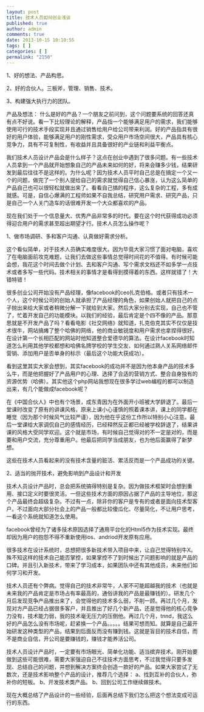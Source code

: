 ```yaml
---
layout: post
title: 技术人员如何创业浅谈
published: true
author: admin
comments: true
date: 2013-10-15 10:10:55
tags: [ ]
categories: [ ]
permalink: "2150"
---
```

1、好的想法、产品构思。
  
2、好的合伙人。三板斧，管理、销售、技术。
  
3、构建强大执行力的团队。

产品及想法： 什么是好的产品？一个朋友之前问到，这个问题要系统的回答还真有点不好说。看一下比较理论的解释，产品指一个能够满足用户的需求，我们能够使用可行的技术手段实现并且通过销售给用户给公司带来利润。好的产品指具有很好的用户体验，能够满足用户的刚性需求，受众用户市场空间很大，产品具有核心竞争力，具有不可复制性，有收益并且具备很好的产业链和利益平衡点。

我们技术人员设计产品会是什么样子？这点在创业中遇到了很多问题。有一些技术人员拿到一个产品就开始想象自己的产品未来如何的好，将来会赚多少钱，结果研发到最后往往不是这样的。为什么呢？因为技术人员平时自己总是在搞定一个又一个的问题，做完了一个别人提给自己的需求就觉得自己信心暴涨，认为这么简单的产品自己也可以很轻松就做出来了。看看自己搞的程序，这么复杂的工程，多有成就感。可是，自信心爆满的工程师如果不自我总结，研究用户需求、研究产品，只是自己一个人关门造车的话很难开发一个大众都喜欢的产品。

现在我们处于一个信息量大、优秀产品非常多的时代。要在这个时代获得成功必须得迎合用户的需求甚至超出期望才行。技术人员怎么操作呢？

1、做市场调研、多和客户沟通、认真做好需求分析。

这个看似简单，对于技术人员确实难度很大。因为毕竟大家习惯了面对电脑，喜欢了在电脑面前攻克难题，让我们去做这些事情总觉得时间花的不值得。有时候可能会想，我花这个时间去做个计划、去和客户沟通、写个需求文档还不如多学一点技术或者多写一些代码。技术相关的事情才是看得到摸得着的东西。这样就错了！大错特错！

很多创业公司开始没有产品经理，像facebook的ceo扎克伯格。或者只有技术一个人，这个时候公司的创始人就承担了产品经理的角色，如果创始人就把自己的点子抛出来给大家或者稍微分解一下就给到大家。然后大家分别去实现，自己也不管了，忙着开发自己的功能模块。以我们的经验，最后肯定是个四不像的产品。那意思就是不开发产品了吗？看看电影《社交网络》就知道，扎克伯克其实不仅仅是技术很牛，网站搞瘫了整个哈佛的网络，他的商业敏锐度和用户需求也拿捏得很好。在设计第一个长相匹配的网站时他知道整合爱德华的算法。在设计facebook时知道怎么利用其他学校都想和哈佛名牌学校的学生交友、如何通过熟人关系网络邮件营销、添加用户是否单身的标示（最后这个功能大获成功）。

看到这里其实大家会想到，其实facebook的成功并不是因为他本身产品的技术多么牛，而是他把握好了产品用户的心理、选择了合适的营销方式、整合自身独有的资源优势（哈佛）。其实他这个php网站我想现在很多学过web编程的都可以制造出来，有几个能做成facebook呢？

在《中国合伙人》中也有个场景，成东青因为在外面开小班被大学辞退了。最后一堂课时改变了原有的讲课风格，原来上课小心谨慎的照着课本讲，课上的同学都在睡觉（因为那个时候风气比较严谨），因为他在乎这份工作所以特别小心注意。最后一堂课给大家调侃自己的感情经历，已经释然反正都已经被学校辞退了，结果讲课的风格大受同学欢迎。这个就是市场，有时候自己觉得对的不一定是对的，而是要和用户交流，充分尊重用户。他最后把同学当成朋友，也为他后面赢得了新梦想。

这些在技术人员看起来的没有技术含量的脏活、累活反而是一个产品成功的关键。

2、适当的抛开技术，避免影响到产品设计和开发

技术人员设计产品时，总会把系统搞得特别是复杂。因为做技术框架时会想到重用、接口定义时要很灵活。一但这些技术方面的原因占据了产品的主导地位，那这个产品最终会超级复杂。不过有一点，除非你的客户是专有的或者是面向技术型客户。不过面向大部分社会上的产品一般都比较傻瓜化、尽量简化，不让用户思考，一看这个系统就知道怎么使用。

facebook曾经为了诸多技术原因选择了通用平台化的Html5作为技术实现。最终却因为用户的抱怨不得不重新使用ios、andriod开发原有应用。

很多技术在设计系统时，总想把很多新技术带入项目中来，让自己觉得特别牛X。殊不知这样的技术自己能否掌控，如果掌控不了到时候出了问题影响的就是产品的口碑。并且引入新技术，带来了学习成本，如果团队中还有其他成员，未来他们如何学习和开发。

技术人员还有个弊病。觉得自己的技术非常牛，人家不可能超越我的技术（也就是未来我的产品肯定是市场占有率最高的，通俗讲我的产品是最赚钱的）。研发几个月后发现竞争产品推出来了，会觉得他的技术多么弱，不削一顾。再过几个月，发现对方产品已经占据很多客户，并且推出了好几个新产品，还是觉得他的核心竞争力没有，技术能力弱，我的技术毫无压力的压倒他。再过几个月，tnnd，我这么好的产品怎么没有市场呢，赶紧换一个产品。。。。。结果可想而知。就算是自己最开始研发这种类型的产品，结果到后面反而没有赚到钱。这就是盲目的技术自信，而不是商业自信，开公司是要赚钱的，赚钱才能养活公司。

技术人员设计产品时，一定要有市场眼光、简单化功能、适当摈弃技术。刚开始要做到这些可能很难，需要大家强迫自己不往技术方面思考，不过我觉得只要多发现、总结自己的问题，并想到解决方案终会创造一款好的产品。如果大家尝试了无数次，还是技术影响整个产品的设计，推荐几个选择： a、找到互补的合伙人，弥补你的短板。 b、开发技术类产品。 b、回到公司工作继续做技术。

现在大概总结了产品设计的一些经验，后面再总结下我们怎么把这个想法变成可运行的东西。